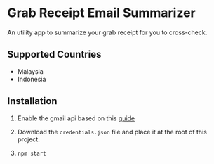# Grab Receipt Email Summarizer

An utility app to summarize your grab receipt for you to cross-check.

## Supported Countries

- Malaysia
- Indonesia

## Installation

1. Enable the gmail api based on this [guide](https://developers.google.com/gmail/api/quickstart/nodejs)

2. Download the `credentials.json` file and place it at the root of this project.

3. `npm start`
